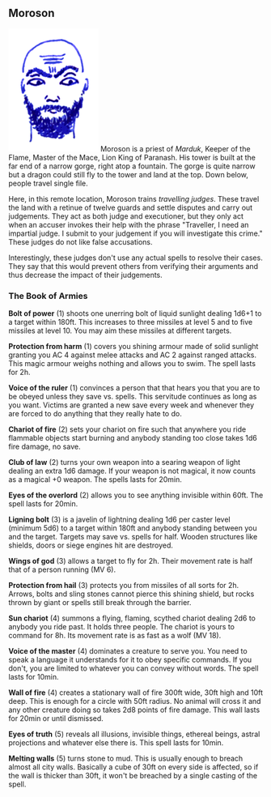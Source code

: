 ## Moroson

![Moroson](Moroson.png)
Moroson is a priest of *Marduk*, Keeper of the Flame, Master of the
Mace, Lion King of Paranash. His tower is built at the far end of a
narrow gorge, right atop a fountain. The gorge is quite narrow but a
dragon could still fly to the tower and land at the top. Down below,
people travel single file.

Here, in this remote location, Moroson trains *travelling judges*.
These travel the land with a retinue of twelve guards and settle
disputes and carry out judgements. They act as both judge and
executioner, but they only act when an accuser invokes their help with
the phrase "Traveller, I need an impartial judge. I submit to your
judgement if you will investigate this crime." These judges do not
like false accusations.

Interestingly, these judges don't use any actual spells to resolve
their cases. They say that this would prevent others from verifying
their arguments and thus decrease the impact of their judgements.

### The Book of Armies

**Bolt of power** (1) shoots one unerring bolt of liquid sunlight
dealing 1d6+1 to a target within 180ft. This increases to three
missiles at level 5 and to five missiles at level 10. You may aim
these missiles at different targets.

**Protection from harm** (1) covers you shining armour made of solid
sunlight granting you AC 4 against melee attacks and AC 2 against
ranged attacks. This magic armour weighs nothing and allows you to
swim. The spell lasts for 2h.

**Voice of the ruler** (1) convinces a person that that hears you that
you are to be obeyed unless they save vs. spells. This servitude
continues as long as you want. Victims are granted a new save every
week and whenever they are forced to do anything that they really hate
to do.

**Chariot of fire** (2) sets your chariot on fire such that anywhere
you ride flammable objects start burning and anybody standing too
close takes 1d6 fire damage, no save.

**Club of law** (2) turns your own weapon into a searing weapon of
light dealing an extra 1d6 damage. If your weapon is not magical, it
now counts as a magical +0 weapon. The spells lasts for 20min.

**Eyes of the overlord** (2) allows you to see anything invisible
within 60ft. The spell lasts for 20min.

**Ligning bolt** (3) is a javelin of lightning dealing 1d6 per caster
level (minimum 5d6) to a target within 180ft and anybody standing
between you and the target. Targets may save vs. spells for half.
Wooden structures like shields, doors or siege engines hit are
destroyed.

**Wings of god** (3) allows a target to fly for 2h. Their movement
rate is half that of a person running (MV 6).

**Protection from hail** (3) protects you from missiles of all sorts
for 2h. Arrows, bolts and sling stones cannot pierce this shining
shield, but rocks thrown by giant or spells still break through the
barrier.

**Sun chariot** (4) summons a flying, flaming, scythed chariot dealing
2d6 to anybody you ride past. It holds three people. The chariot is
yours to command for 8h. Its movement rate is as fast as a wolf (MV
18).

**Voice of the master** (4) dominates a creature to serve you. You
need to speak a language it understands for it to obey specific
commands. If you don't, you are limited to whatever you can convey
without words. The spell lasts for 10min.

**Wall of fire** (4) creates a stationary wall of fire 300ft wide,
30ft high and 10ft deep. This is enough for a circle with 50ft radius.
No animal will cross it and any other creature doing so takes 2d8
points of fire damage. This wall lasts for 20min or until dismissed.

**Eyes of truth** (5) reveals all illusions, invisible things,
ethereal beings, astral projections and whatever else there is. This
spell lasts for 10min.

**Melting walls** (5) turns stone to mud. This is usually enough to
breach almost all city walls. Basically a cube of 30ft on every side
is affected, so if the wall is thicker than 30ft, it won't be breached
by a single casting of the spell.
